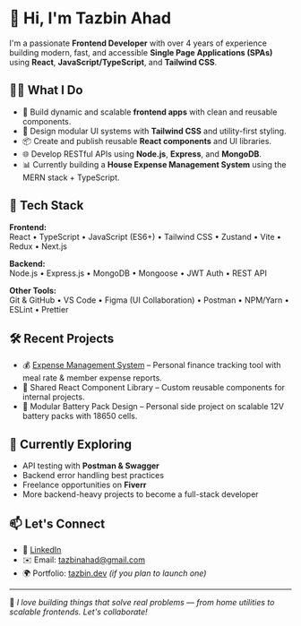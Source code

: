 # 👋 Hi, I'm Tazbin Ahad

I'm a passionate **Frontend Developer** with over 4 years of experience building modern, fast, and accessible **Single Page Applications (SPAs)** using **React**, **JavaScript/TypeScript**, and **Tailwind CSS**.

## 👨‍💻 What I Do

- 🔧 Build dynamic and scalable **frontend apps** with clean and reusable components.
- 🧩 Design modular UI systems with **Tailwind CSS** and utility-first styling.
- 📦 Create and publish reusable **React components** and UI libraries.
- 🌐 Develop RESTful APIs using **Node.js**, **Express**, and **MongoDB**.
- 📊 Currently building a **House Expense Management System** using the MERN stack + TypeScript.

## 🚀 Tech Stack

**Frontend:**  
React • TypeScript • JavaScript (ES6+) • Tailwind CSS • Zustand • Vite • Redux • Next.js

**Backend:**  
Node.js • Express.js • MongoDB • Mongoose • JWT Auth • REST API

**Other Tools:**  
Git & GitHub • VS Code • Figma (UI Collaboration) • Postman • NPM/Yarn • ESLint • Prettier

## 🛠️ Recent Projects

- 💰 [Expense Management System](https://github.com/tazbinahad/expense-management) – Personal finance tracking tool with meal rate & member expense reports.
- 🧱 Shared React Component Library – Custom reusable components for internal projects.
- 🔋 Modular Battery Pack Design – Personal side project on scalable 12V battery packs with 18650 cells.

## 🌱 Currently Exploring

- API testing with **Postman & Swagger**
- Backend error handling best practices
- Freelance opportunities on **Fiverr**
- More backend-heavy projects to become a full-stack developer

## 📫 Let's Connect

- 💼 [LinkedIn](https://www.linkedin.com/in/tazbinahad)
- ✉️ Email: tazbinahad@gmail.com
- 🌍 Portfolio: [tazbin.dev](https://tazbin.dev) *(if you plan to launch one)*

---

🧠 *I love building things that solve real problems — from home utilities to scalable frontends. Let's collaborate!*

